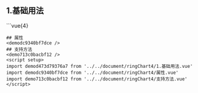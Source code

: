 ## 1.基础用法
<demod473d79376a7 />
```vue{4}
<template>
    <ring-chart-4 ref="chartRef" v-bind="chartOption"></ring-chart-4>
</template>

<script setup>
import { ref, onMounted } from 'vue';

const chartRef = ref();

const seriesData = [
    { value: 1048, name: '正常' },
    { value: 735, name: '故障' },
    { value: 580, name: '告警' },
    { value: 484, name: '离线' }
];
// 组合配置项
const chartOption = {
    seriesData
};

onMounted(() => chartRef.value.renderChart());
</script>
<style lang="scss" scoped>
.zrx-chart {
    height: 664px;
    background-color: rgb(3, 43, 68);
}
</style>
```
## 属性
<demodc9340bf7dce />
## 支持方法
<demo713c0bacbf12 />
<script setup>
import demod473d79376a7 from '../../document/ringChart4/1.基础用法.vue'
import demodc9340bf7dce from '../../document/ringChart4/属性.vue'
import demo713c0bacbf12 from '../../document/ringChart4/支持方法.vue'
</script>